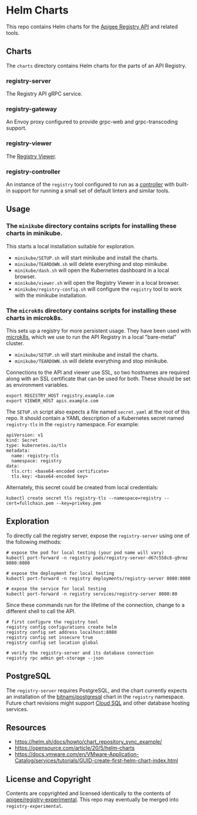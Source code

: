 # Helm Charts

This repo contains Helm charts for the
[Apigee Registry API](https://github.com/apigee/registry) and related tools.

## Charts

The `charts` directory contains Helm charts for the parts of an API Registry.

### registry-server

The Registry API gRPC service.

### registry-gateway

An Envoy proxy configured to provide grpc-web and grpc-transcoding support.

### registry-viewer

The [Registry Viewer](https://github.com/apigee/registry-viewer).

### registry-controller

An instance of the `registry` tool configured to run as a
[controller](https://github.com/apigee/registry/wiki/registry-resolve) with
built-in support for running a small set of default linters and similar tools.

## Usage

### The `minikube` directory contains scripts for installing these charts in minikube.

This starts a local installation suitable for exploration.

- `minikube/SETUP.sh` will start minikube and install the charts.
- `minikube/TEARDOWN.sh` will delete everything and stop minikube.
- `minikube/dash.sh` will open the Kubernetes dashboard in a local browser.
- `minikube/viewer.sh` will open the Registry Viewer in a local browser.
- `minikube/registry-config.sh` will configure the `registry` tool to work with
  the minikube installation.

### The `microk8s` directory contains scripts for installing these charts in microk8s.

This sets up a registry for more persistent usage. They have been used with
[microk8s](https://microk8s.io/), which we use to run the API Registry in a
local "bare-metal" cluster.

- `minikube/SETUP.sh` will start minikube and install the charts.
- `minikube/TEARDOWN.sh` will delete everything and stop minikube.

Connections to the API and viewer use SSL, so two hostnames are required along
with an SSL certificate that can be used for both. These should be set as
environment variables.

```
export REGISTRY_HOST registry.example.com
export VIEWER_HOST apis.example.com
```

The `SETUP.sh` script also expects a file named `secret.yaml` at the root of
this repo. It should contain a YAML description of a Kubernetes secret named
`registry-tls` in the `registry` namespace. For example:

```
apiVersion: v1
kind: Secret
type: kubernetes.io/tls
metadata:
  name: registry-tls
  namespace: registry
data:
  tls.crt: <base64-encoded certificate>
  tls.key: <base64-encoded key>
```

Alternately, this secret could be created from local credentials:

```
kubectl create secret tls registry-tls --namespace=registry --cert=fullchain.pem --key=privkey.pem
```

## Exploration

To directly call the registry server, expose the `registry-server` using one of
the following methods:

```
# expose the pod for local testing (your pod name will vary)
kubectl port-forward -n registry pods/registry-server-d67c558c8-g9rmz 8080:8080

# expose the deployment for local testing
kubectl port-forward -n registry deployments/registry-server 8080:8080

# expose the service for local testing
kubectl port-forward -n registry services/registry-server 8080:80
```

Since these commands run for the lifetime of the connection, change to a
different shell to call the API.

```
# first configure the registry tool
registry config configurations create helm
registry config set address localhost:8080
registry config set insecure true
registry config set location global

# verify the registry-server and its database connection
registry rpc admin get-storage --json
```

## PostgreSQL

The `registry-server` requires PostgreSQL, and the chart currently expects an
installation of the
[bitnami/postgresql](https://bitnami.com/stack/postgresql/helm) chart in the
`registry` namespace. Future chart revisions might support
[Cloud SQL](https://cloud.google.com/sql) and other database hosting services.

## Resources

- https://helm.sh/docs/howto/chart_repository_sync_example/
- https://opensource.com/article/20/5/helm-charts
- https://docs.vmware.com/en/VMware-Application-Catalog/services/tutorials/GUID-create-first-helm-chart-index.html

## License and Copyright

Contents are copyrighted and licensed identically to the contents of
[apigee/registry-experimental](https://github.com/apigee/registry-experimentally).
This repo may eventually be merged into `registry-experimental`.
